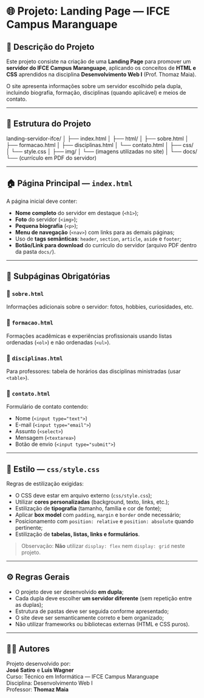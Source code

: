 # 🌐 Projeto: Landing Page — IFCE Campus Maranguape

## 📖 Descrição do Projeto
Este projeto consiste na criação de uma **Landing Page** para promover um **servidor do IFCE Campus Maranguape**, aplicando os conceitos de **HTML e CSS** aprendidos na disciplina **Desenvolvimento Web I** (Prof. Thomaz Maia).

O site apresenta informações sobre um servidor escolhido pela dupla, incluindo biografia, formação, disciplinas (quando aplicável) e meios de contato.

---

## 🧩 Estrutura do Projeto

landing-servidor-ifce/
│
├── index.html
│
├── html/
│    ├── sobre.html
│    ├── formacao.html
│    ├── disciplinas.html
│    └── contato.html
│
├── css/
│    └── style.css
│
├── img/
│    └── (imagens utilizadas no site)
│
└── docs/
└── (currículo em PDF do servidor)

---

## 🏠 Página Principal — `index.html`

A página inicial deve conter:
- **Nome completo** do servidor em destaque (`<h1>`);
- **Foto** do servidor (`<img>`);
- **Pequena biografia** (`<p>`);
- **Menu de navegação** (`<nav>`) com links para as demais páginas;
- Uso de **tags semânticas**: `header`, `section`, `article`, `aside` e `footer`;
- **Botão/Link para download** do currículo do servidor (arquivo PDF dentro da pasta `docs/`).

---

## 📄 Subpáginas Obrigatórias

### 🔹 `sobre.html`
Informações adicionais sobre o servidor: fotos, hobbies, curiosidades, etc.

### 🔹 `formacao.html`
Formações acadêmicas e experiências profissionais usando listas ordenadas (`<ol>`) e não ordenadas (`<ul>`).

### 🔹 `disciplinas.html`
Para professores: tabela de horários das disciplinas ministradas (usar `<table>`).

### 🔹 `contato.html`
Formulário de contato contendo:
- Nome (`<input type="text">`)
- E-mail (`<input type="email">`)
- Assunto (`<select>`)
- Mensagem (`<textarea>`)
- Botão de envio (`<input type="submit">`)

---

## 🎨 Estilo — `css/style.css`

Regras de estilização exigidas:
- O CSS deve estar em arquivo externo (`css/style.css`);
- Utilizar **cores personalizadas** (background, texto, links, etc.);
- Estilização de **tipografia** (tamanho, família e cor de fonte);
- Aplicar **box model** com `padding`, `margin` e `border` onde necessário;
- Posicionamento com `position: relative` e `position: absolute` quando pertinente;
- Estilização de **tabelas, listas, links e formulários**.

> Observação: **Não** utilizar `display: flex` nem `display: grid` neste projeto.

---

## ⚙️ Regras Gerais

- O projeto deve ser desenvolvido **em dupla**;
- Cada dupla deve escolher **um servidor diferente** (sem repetição entre as duplas);
- Estrutura de pastas deve ser seguida conforme apresentado;
- O site deve ser semanticamente correto e bem organizado;
- Não utilizar frameworks ou bibliotecas externas (HTML e CSS puros).

---

## 👩‍💻 Autores
Projeto desenvolvido por:  
**José Satiro** e **Luís Wagner**  
Curso: Técnico em Informática — IFCE Campus Maranguape  
Disciplina: Desenvolvimento Web I  
Professor: **Thomaz Maia**
